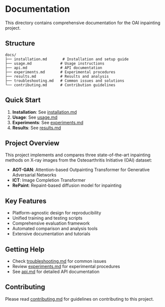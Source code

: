 # Documentation

This directory contains comprehensive documentation for the OAI inpainting project.

## Structure

```
docs/
├── installation.md       # Installation and setup guide
├── usage.md             # Usage instructions
├── api.md               # API documentation
├── experiments.md       # Experimental procedures
├── results.md           # Results and analysis
├── troubleshooting.md   # Common issues and solutions
└── contributing.md      # Contribution guidelines
```

## Quick Start

1. **Installation**: See [installation.md](installation.md)
2. **Usage**: See [usage.md](usage.md)
3. **Experiments**: See [experiments.md](experiments.md)
4. **Results**: See [results.md](results.md)

## Project Overview

This project implements and compares three state-of-the-art inpainting methods on X-ray images from the Osteoarthritis Initiative (OAI) dataset:

- **AOT-GAN**: Attention-based Outpainting Transformer for Generative Adversarial Networks
- **ICT**: Image Completion Transformer
- **RePaint**: Repaint-based diffusion model for inpainting

## Key Features

- Platform-agnostic design for reproducibility
- Unified training and testing scripts
- Comprehensive evaluation framework
- Automated comparison and analysis tools
- Extensive documentation and tutorials

## Getting Help

- Check [troubleshooting.md](troubleshooting.md) for common issues
- Review [experiments.md](experiments.md) for experimental procedures
- See [api.md](api.md) for detailed API documentation

## Contributing

Please read [contributing.md](contributing.md) for guidelines on contributing to this project.
